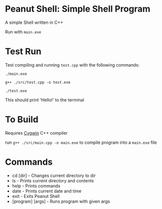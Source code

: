 # Peanut Shell: Simple Shell Program

A simple Shell written in C++

Run with `main.exe`

# Test Run

Test compiling and running `test.cpp` with the following commands:

`./main.exe`

`g++ ./src/test.cpp -o test.exe`

`./test.exe`

This should print 'Hello!' to the terminal

# To Build

Requires [Cygwin](https://www.cygwin.com/) C++ compiler

run `g++ ./src/main.cpp -o main.exe` to compile program into a `main.exe` file

# Commands

* cd [dir] - Changes current directory to dir
* ls - Prints current directory and contents
* help - Prints commands
* date - Prints current date and time
* exit - Exits Peanut Shell
* [program] [args] - Runs program with given args
